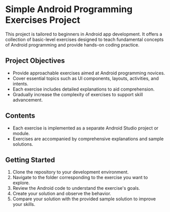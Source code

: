 # Simple Android Programming Exercises Project

This project is tailored to beginners in Android app development. It offers a collection of basic-level exercises designed to teach fundamental concepts of Android programming and provide hands-on coding practice.

## Project Objectives

- Provide approachable exercises aimed at Android programming novices.
- Cover essential topics such as UI components, layouts, activities, and intents.
- Each exercise includes detailed explanations to aid comprehension.
- Gradually increase the complexity of exercises to support skill advancement.

## Contents

- Each exercise is implemented as a separate Android Studio project or module.
- Exercises are accompanied by comprehensive explanations and sample solutions.

## Getting Started

1. Clone the repository to your development environment.
2. Navigate to the folder corresponding to the exercise you want to explore.
3. Review the Android code to understand the exercise's goals.
4. Create your solution and observe the behavior.
5. Compare your solution with the provided sample solution to improve your skills.
